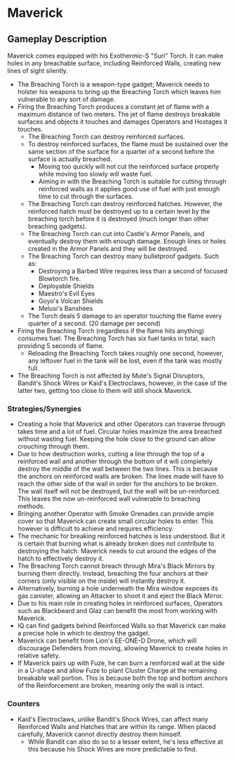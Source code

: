 # Maverick

## Gameplay Description

Maverick comes equipped with his Exothermic-S "Suri" Torch. It can make holes in any breachable surface, including Reinforced Walls, creating new lines of sight silently.

- The Breaching Torch is a weapon-type gadget; Maverick needs to holster his weapons to bring up the Breaching Torch which leaves him vulnerable to any sort of damage.
- Firing the Breaching Torch produces a constant jet of flame with a maximum distance of two meters. The jet of flame destroys breakable surfaces and objects it touches and damages Operators and Hostages it touches.
  - The Breaching Torch can destroy reinforced surfaces.
  - To destroy reinforced surfaces, the flame must be sustained over the same section of the surface for a quarter of a second before the surface is actually breached.
    - Moving too quickly will not cut the reinforced surface properly while moving too slowly will waste fuel.
    - Aiming in with the Breaching Torch is suitable for cutting through reinforced walls as it applies good use of fuel with just enough time to cut through the surfaces.
  - The Breaching Torch can destroy reinforced hatches. However, the reinforced hatch must be destroyed up to a certain level by the breaching torch before it is destroyed (much longer than other breaching gadgets).
  - The Breaching Torch can cut into Castle's Armor Panels, and eventually destroy them with enough damage. Enough lines or holes created in the Armor Panels and they will be destroyed.
  - The Breaching Torch can destroy many bulletproof gadgets. Such as:
    - Destroying a Barbed Wire requires less than a second of focused Blowtorch fire.
    - Deployable Shields
    - Maestro's Evil Eyes
    - Goyo's Volcan Shields
    - Melusi's Banshees
  - The Torch deals 5 damage to an operator touching the flame every quarter of a second. (20 damage per second)
- Firing the Breaching Torch (regardless if the flame hits anything) consumes fuel. The Breaching Torch has six fuel tanks in total, each providing 5 seconds of flame.
  - Reloading the Breaching Torch takes roughly one second, however, any leftover fuel in the tank will be lost, even if the tank was mostly full.
- The Breaching Torch is not affected by Mute's Signal Disruptors, Bandit's Shock Wires or Kaid's Electroclaws, however, in the case of the latter two, getting too close to them will still shock Maverick.

### Strategies/Synergies

- Creating a hole that Maverick and other Operators can traverse through takes time and a lot of fuel. Circular holes maximize the area breached without wasting fuel. Keeping the hole close to the ground can allow crouching through them.
- Due to how destruction works, cutting a line through the top of a reinforced wall and another through the bottom of it will completely destroy the middle of the wall between the two lines. This is because the anchors on reinforced walls are broken. The lines made will have to reach the other side of the wall in order for the anchors to be broken. The wall itself will not be destroyed, but the wall will be un-reinforced. This leaves the now un-reinforced wall vulnerable to breaching methods.
- Bringing another Operator with Smoke Grenades can provide ample cover so that Maverick can create small circular holes to enter. This however is difficult to achieve and requires efficiency.
- The mechanic for breaking reinforced hatches is less understood. But it is certain that burning what is already broken does not contribute to destroying the hatch. Maverick needs to cut around the edges of the hatch to effectively destroy it.
- The Breaching Torch cannot breach through Mira's Black Mirrors by burning them directly. Instead, breaching the four anchors at their corners (only visible on the inside) will instantly destroy it.
- Alternatively, burning a hole underneath the Mira window exposes its gas canister, allowing an Attacker to shoot it and eject the Black Mirror.
- Due to his main role in creating holes in reinforced surfaces, Operators such as Blackbeard and Glaz can benefit the most from working with Maverick.
- IQ can find gadgets behind Reinforced Walls so that Maverick can make a precise hole in which to destroy the gadget.
- Maverick can benefit from Lion's EE-ONE-D Drone, which will discourage Defenders from moving, allowing Maverick to create holes in relative safety.
- If Maverick pairs up with Fuze, he can burn a reinforced wall at the side in a U-shape and allow Fuze to plant Cluster Charge at the remaining breakable wall portion. This is because both the top and bottom anchors of the Reinforcement are broken, meaning only the wall is intact.

### Counters

- Kaid's Electroclaws, unlike Bandit's Shock Wires, can affect many Reinforced Walls and Hatches that are within its range. When placed carefully, Maverick cannot directly destroy them himself.
  - While Bandit can also do so to a lesser extent, he's less effective at this because his Shock Wires are more predictable to find.
